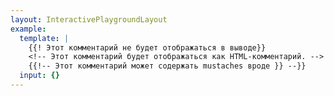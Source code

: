 ```yaml
---
layout: InteractivePlaygroundLayout
example:
  template: |
    {{! Этот комментарий не будет отображаться в выводе}}
    <!-- Этот комментарий будет отображаться как HTML-комментарий. -->
    {{!-- Этот комментарий может содержать mustaches вроде }} --}}
  input: {}
---
```

